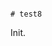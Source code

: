                                                                                                                                                                                                                                                                                                                                                                                                                                                                                                                                                                               # test8

Init.
